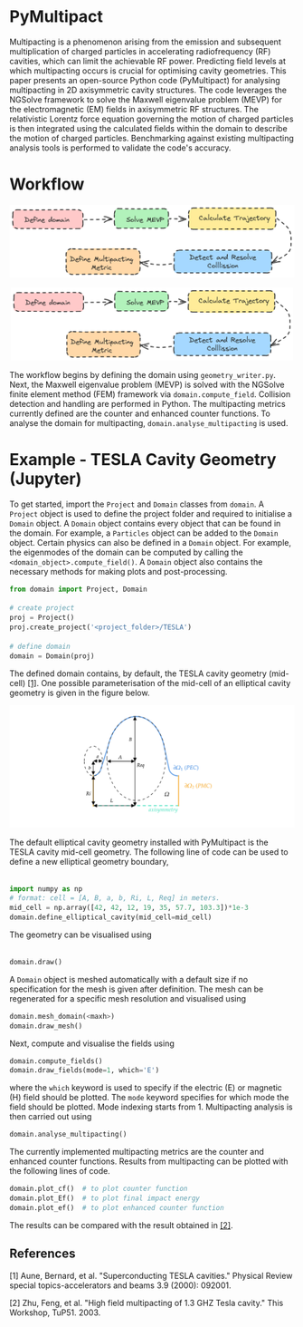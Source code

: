 # PyMultipact

Multipacting is a phenomenon arising from the emission and subsequent multiplication of charged 
particles in accelerating radiofrequency (RF) cavities, which can limit the achievable RF power. 
Predicting field levels at which multipacting occurs is crucial for optimising cavity geometries. 
This paper presents an open-source Python code (PyMultipact) for analysing multipacting 
in 2D axisymmetric cavity structures. The code leverages the NGSolve framework to solve the 
Maxwell eigenvalue problem (MEVP) for the electromagnetic (EM) fields in axisymmetric RF structures.
The relativistic Lorentz force equation governing the motion of charged particles is then integrated 
using the calculated fields within the domain to describe the motion of charged particles. 
Benchmarking against existing multipacting analysis tools is performed to validate the code's accuracy.

# Workflow
![multipacting_flowchart](./docs/source/images/multipacting_flowchart.png)
<p align="center">
  <img src="./docs/source/images/multipacting_flowchart.png" alt="ALT TEXT" width="500">
</p>

The workflow begins by defining the domain using `geometry_writer.py`. 
Next, the Maxwell eigenvalue problem (MEVP) is solved with the NGSolve finite element method (FEM) 
framework via `domain.compute_field`. Collision detection and handling are performed in Python. 
The multipacting metrics currently defined are the counter and enhanced counter functions. 
To analyse the domain for multipacting, `domain.analyse_multipacting` is used.


# Example - TESLA Cavity Geometry (Jupyter)

To get started, import the ``Project`` and ``Domain`` classes from ``domain``. A ``Project`` object is used to define the project folder
and required to initialise a ``Domain`` object. A ``Domain`` object contains every object that can be found in
the domain. For example, a ``Particles`` object can be added to the ``Domain`` object. Certain physics
can also be defined in a ``Domain`` object. For example, the eigenmodes of the domain can be computed
by calling the ``<domain_object>.compute_field()``. A ``Domain`` object also contains the necessary methods for
making plots and post-processing. 

```python
from domain import Project, Domain

# create project
proj = Project()
proj.create_project('<project_folder>/TESLA')

# define domain
domain = Domain(proj)
```

The defined domain contains, by default, the TESLA cavity geometry (mid-cell) [[1]](#1). One possible parameterisation of the 
mid-cell of an elliptical cavity geometry is given in the figure below.

![ALT TEXT](./docs/source/images/tesla_mid_cell.png)

The default elliptical cavity geometry installed with PyMultipact is the TESLA cavity mid-cell geometry. The following 
line of code can be used to define a new elliptical geometry boundary,

```python

import numpy as np
# format: cell = [A, B, a, b, Ri, L, Req] in meters.
mid_cell = np.array([42, 42, 12, 19, 35, 57.7, 103.3])*1e-3
domain.define_elliptical_cavity(mid_cell=mid_cell)
```

The geometry can be visualised using

```python

domain.draw()
```

A ``Domain`` object is meshed automatically with a default size if no specification
for the mesh is given after definition. The mesh can be regenerated for a specific mesh resolution and visualised
using

```python
domain.mesh_domain(<maxh>)
domain.draw_mesh()
```

Next, compute and visualise the fields using

```python
domain.compute_fields()
domain.draw_fields(mode=1, which='E')
```

where the ``which`` keyword is used to specify if the electric (E) or magnetic (H) field should be plotted.
The ``mode`` keyword specifies for which mode the field should be plotted. Mode indexing starts from 1.
Multipacting analysis is then carried out using

```python
domain.analyse_multipacting()
```

The currently implemented multipacting metrics are the counter and enhanced counter functions. 
Results from multipacting can be plotted with the following lines of code.

```python
domain.plot_cf()  # to plot counter function
domain.plot_Ef()  # to plot final impact energy
domain.plot_ef()  # to plot enhanced counter function
```

The results can be compared with the result obtained in  [[2]](#2).

## References
<a id="1">[1]</a> 
Aune, Bernard, et al.
"Superconducting TESLA cavities." Physical Review special topics-accelerators and beams 3.9 (2000): 092001.

<a id="2">[2]</a> 
Zhu, Feng, et al. 
"High field multipacting of 1.3 GHZ Tesla cavity." This Workshop, TuP51. 2003.